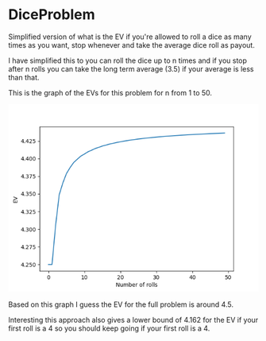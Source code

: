 # DiceProblem

Simplified version of what is the EV if you're allowed to roll a dice as many times as you want, stop whenever and take the average dice roll as payout.

I have simplified this to you can roll the dice up to n times and if you stop
after n rolls you can take the long term average (3.5) if your average is less
than that.

This is the graph of the EVs for this problem for n from 1 to 50.

![EVs for the simplified problem](./EV_for_simplified_problem.png)

Based on this graph I guess the EV for the full problem is around 4.5.

Interesting this approach also gives a lower bound of 4.162 for the EV if your
first roll is a 4 so you should keep going if your first roll is a 4.
